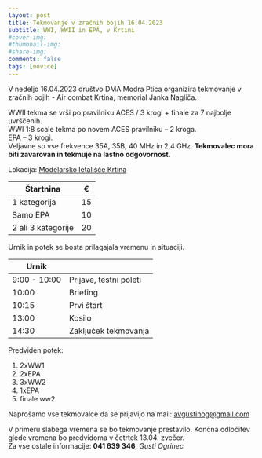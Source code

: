 ```yaml
---
layout: post
title: Tekmovanje v zračnih bojih 16.04.2023
subtitle: WWI, WWII in EPA, v Krtini
#cover-img:
#thumbnail-img:
#share-img:
comments: false
tags: [novice]
---
```


V nedeljo 16.04.2023 društvo DMA Modra Ptica organizira tekmovanje v zračnih bojih - Air combat Krtina, memorial Janka Nagliča.

WWII tekma se vrši po pravilniku ACES / 3 krogi + finale za 7 najbolje uvrščenih. <br/>
WWI 1:8 scale tekma po novem ACES pravilniku – 2 kroga.<br/>
EPA – 3 krogi.<br/>
Veljavne so vse frekvence 35A, 35B, 40 MHz in 2,4 GHz. **Tekmovalec mora biti zavarovan in tekmuje na lastno odgovornost.**

Lokacija: [Modelarsko letališče Krtina](/lokacija/)

|  Štartnina  | € |
| ----------- | ----------- |
| 1 kategorija | 15 |
| Samo EPA  | 10 |
| 2 ali 3 kategorije | 20 |

Urnik in potek se bosta prilagajala vremenu in situaciji.

|  Urnik  |  |
| ----------- | ----------- |
| 9:00 - 10:00 | Prijave, testni poleti |
| 10:00  | Briefing|
| 10:15 | Prvi štart |
| 13:00 | Kosilo |
| 14:30 | Zaključek tekmovanja |

Predviden potek:
1. 2xWW1
1. 2xEPA
1. 3xWW2
1. 1xEPA
1. finale ww2

Naprošamo vse tekmovalce da se prijavijo na mail: [avgustinog@gmail.com](mailto:avgustinog@gmail.com?subject=[Prijava]%20Combat%20Krtina%2016.04.2023)

V primeru slabega vremena se bo tekmovanje prestavilo. Končna odločitev glede vremena bo predvidoma v četrtek 13.04. zvečer.<br/>
Za vse ostale informacije: **041 639 346**, *Gusti Ogrinec*
